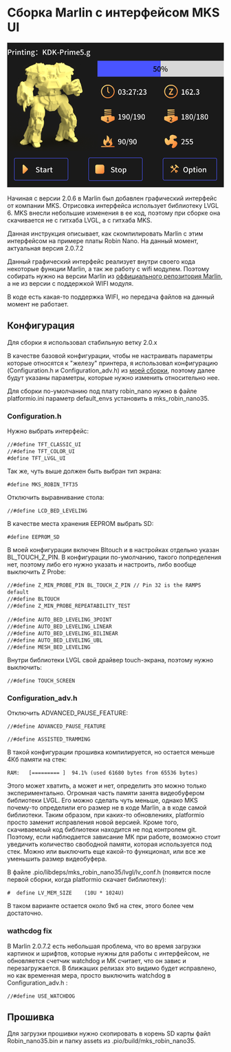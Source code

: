 # Сборка Marlin с интерфейсом MKS UI

![MKS UI](./MKS_Robin_Nano_printing.png)

Начиная с версии 2.0.6 в Marlin был добавлен графический интерфейс от компании MKS. Отрисовка интерфейса использует библиотеку LVGL 6. MKS внесли небольшие изменения в ее код, поэтому при сборке она скачивается не с гитхаба LVGL, а с гитхаба MKS.

Данная инструкция описывает, как скомпилировать Marlin с этим интерфейсом на примере платы Robin Nano. На данный момент, актуальная версия 2.0.7.2

Данный графический интерфейс реализует внутри своего кода некоторые функции Marlin, а так же работу с wifi модулем. Поэтому собирать нужно на версии Marlin из [оффициального репозитория Marlin](https://github.com/MarlinFirmware/Marlin), а не из версии с поддержкой WIFI модуля.

В коде есть какая-то поддержка WIFI, но передача файлов на данный момент не работает.

## Конфигурация

Для сборки я использовал стабильную ветку 2.0.x

В качестве базовой конфигурации, чтобы не настраивать параметры которые относятся к "железу" принтера, я использовал конфигурацию (Configuration.h и Configuration_adv.h) из [моей сборки](https://github.com/Sergey1560/Marlin_FB4S), поэтому далее будут указаны параметры, которые нужно изменить относительно нее.

Для сборки по-умолчанию под плату robin_nano нужно в файле platformio.ini параметр default_envs установить в mks_robin_nano35.

### Configuration.h 

Нужно выбрать интерфейс:

```
//#define TFT_CLASSIC_UI
//#define TFT_COLOR_UI
#define TFT_LVGL_UI
```

Так же, чуть выше должен быть выбран тип экрана:

```
#define MKS_ROBIN_TFT35
```

Отключить выравнивание стола:

```
//#define LCD_BED_LEVELING
```

В качестве места хранения EEPROM выбрать SD:

```
#define EEPROM_SD
```

В моей конфигурации включен Bltouch и в настройках отдельно указан BL_TOUCH_Z_PIN. В конфигурации по-умолчанию, такого попределения нет, поэтому либо его нужно указать и настроить, либо вообще выключить Z Probe:

```
//#define Z_MIN_PROBE_PIN BL_TOUCH_Z_PIN // Pin 32 is the RAMPS default
//#define BLTOUCH
//#define Z_MIN_PROBE_REPEATABILITY_TEST

//#define AUTO_BED_LEVELING_3POINT
//#define AUTO_BED_LEVELING_LINEAR
//#define AUTO_BED_LEVELING_BILINEAR
//#define AUTO_BED_LEVELING_UBL
//#define MESH_BED_LEVELING

```

Внутри библиотеки LVGL свой драйвер touch-экрана, поэтому нужно выключить:

```
//#define TOUCH_SCREEN
```

### Configuration_adv.h

Отключить ADVANCED_PAUSE_FEATURE:

```
//#define ADVANCED_PAUSE_FEATURE
```

```
//#define ASSISTED_TRAMMING
```

В такой конфигурации прошивка компилируется, но остается меньше 4Кб памяти на стек:
```
RAM:   [========= ]  94.1% (used 61680 bytes from 65536 bytes)
```

Этого может хватить, а может и нет, определить это можно только экспериментально. Огромная часть памяти занята видеобуфером библиотеки LVGL. Его можно сделать чуть меньше, однако MKS почему-то определили его размер не в коде Marlin, а в коде самой библиотеки. Таким образом, при каких-то обновлениях, platformio просто заменит исправления новой версией. Кроме того, скачиваемоый код библиотеки находится не под контролем git. Поэтому, если наблюдается зависание МК при работе, возможно стоит уведичить количество свободной памяти, которая используется под стек. Можно или выключить еще какой-то функционал, или все же уменьшить размер видеобуфера.

В файле .pio/libdeps/mks_robin_nano35/lvgl/lv_conf.h (появится после первой сборки, когда platformio скачает библиотеку):

```
#  define LV_MEM_SIZE    (10U * 1024U)
```

В таком варианте остается около 9кб на стек, этого более чем достаточно.

### wathcdog fix

В Marlin 2.0.7.2 есть небольшая проблема, что во время загрузки картинок и шрифтов, которые нужны для работы с интерфейсом, не обновляется счетчик watchdog и МК считает, что он завис и перезагружается. В ближаших релизах это видимо будет исправлено, но как временная мера, просто выключить watchdog в Configuration_adv.h :

```
//#define USE_WATCHDOG
```

## Прошивка

Для загрузки прошивки нужно скопировать в корень SD карты файл Robin_nano35.bin и папку assets из .pio/build/mks_robin_nano35.
